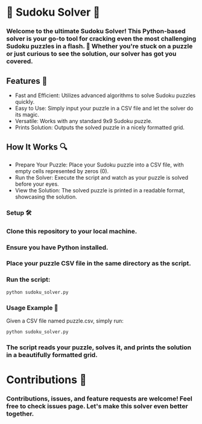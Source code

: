# 🧩 Sudoku Solver 🧩
### Welcome to the ultimate Sudoku Solver! This Python-based solver is your go-to tool for cracking even the most challenging Sudoku puzzles in a flash. 🚀 Whether you're stuck on a puzzle or just curious to see the solution, our solver has got you covered.

## Features 🌟
- Fast and Efficient: Utilizes advanced algorithms to solve Sudoku puzzles quickly.
- Easy to Use: Simply input your puzzle in a CSV file and let the solver do its magic.
- Versatile: Works with any standard 9x9 Sudoku puzzle.
- Prints Solution: Outputs the solved puzzle in a nicely formatted grid.

## How It Works 🔍
- Prepare Your Puzzle: Place your Sudoku puzzle into a CSV file, with empty cells represented by zeros (0).
- Run the Solver: Execute the script and watch as your puzzle is solved before your eyes.
- View the Solution: The solved puzzle is printed in a readable format, showcasing the solution.

### Setup 🛠
### Clone this repository to your local machine.
### Ensure you have Python installed.
### Place your puzzle CSV file in the same directory as the script.
### Run the script:
```bash
python sudoku_solver.py
```

### Usage Example 📖
Given a CSV file named puzzle.csv, simply run:

```bash
python sudoku_solver.py
```

### The script reads your puzzle, solves it, and prints the solution in a beautifully formatted grid.

# Contributions 🤝
### Contributions, issues, and feature requests are welcome! Feel free to check issues page. Let's make this solver even better together.

